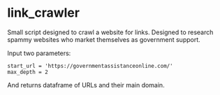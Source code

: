 # link_crawler
Small script designed to crawl a website for links. Designed to research spammy websites who market themselves as government support. 

Input two parameters:
```
start_url = 'https://governmentassistanceonline.com/'
max_depth = 2
```

And returns dataframe of URLs and their main domain. 

